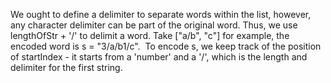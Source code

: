 We ought to define a delimiter to separate words within the list, however, any character delimiter can be part of the original word. Thus, we use lengthOfStr + '/' to delimit a word.
Take ["a/b", "c"] for example, the encoded word is s = "3/a/b1/c".
​
To encode s, we keep track of the position of startIndex - it starts from a 'number' and a '/', which is the length and delimiter for the first string.
